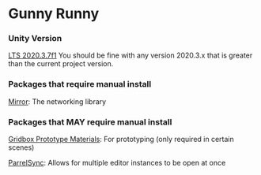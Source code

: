 # Gunny Runny

### Unity Version

[LTS 2020.3.7f1](https://unity3d.com/unity/qa/lts-releases)
You should be fine with any version 2020.3.x that is greater than the current project version.

### Packages that require manual install

[Mirror](https://assetstore.unity.com/packages/tools/network/mirror-129321): The networking library

### Packages that MAY require manual install

[Gridbox Prototype Materials](https://assetstore.unity.com/packages/2d/textures-materials/gridbox-prototype-materials-129127): For prototyping (only required in certain scenes)

[ParrelSync](https://github.com/VeriorPies/ParrelSync): Allows for multiple editor instances to be open at once
